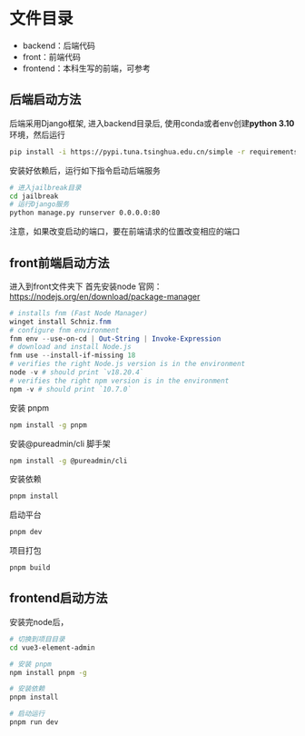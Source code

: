 # 文件目录

- backend：后端代码
- front：前端代码
- frontend：本科生写的前端，可参考

## 后端启动方法

后端采用Django框架, 进入backend目录后, 使用conda或者env创建**python 3.10**环境，然后运行

```bash
pip install -i https://pypi.tuna.tsinghua.edu.cn/simple -r requirements.txt
```

安装好依赖后，运行如下指令启动后端服务

```bash
# 进入jailbreak目录
cd jailbreak
# 运行Django服务
python manage.py runserver 0.0.0.0:80
```

注意，如果改变启动的端口，要在前端请求的位置改变相应的端口

## front前端启动方法

进入到front文件夹下
首先安装node
官网：<https://nodejs.org/en/download/package-manager>

```powershell
# installs fnm (Fast Node Manager)
winget install Schniz.fnm
# configure fnm environment
fnm env --use-on-cd | Out-String | Invoke-Expression
# download and install Node.js
fnm use --install-if-missing 18
# verifies the right Node.js version is in the environment
node -v # should print `v18.20.4`
# verifies the right npm version is in the environment
npm -v # should print `10.7.0`
```

安装 pnpm

```bash
npm install -g pnpm
```

安装@pureadmin/cli 脚手架

```bash
npm install -g @pureadmin/cli
```

安装依赖

```bash
pnpm install
```

启动平台

```bash
pnpm dev
```

项目打包

```bash
pnpm build
```

## frontend启动方法

安装完node后，

```bash
# 切换到项目目录
cd vue3-element-admin

# 安装 pnpm
npm install pnpm -g

# 安装依赖
pnpm install

# 启动运行
pnpm run dev

```

